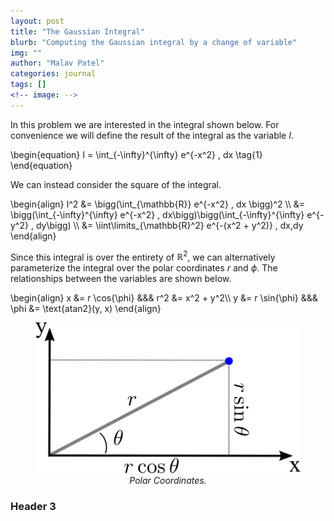 ```yaml
---
layout: post
title: "The Gaussian Integral"
blurb: "Computing the Gaussian integral by a change of variable"
img: ""
author: "Malav Patel"
categories: journal
tags: []
<!-- image: -->
---
```


In this problem we are interested in the integral shown below. For convenience we will define the result of the integral as the variable $I$.

\begin{equation} I = \int_{-\infty}^{\infty} e^{-x^2} \, dx \tag{1} \end{equation}

We can instead consider the square of the integral.

\begin{align} I^2 &= \bigg(\int_{\mathbb{R}} e^{-x^2} \, dx \bigg)^2 \\\ &= \bigg(\int_{-\infty}^{\infty} e^{-x^2} \, dx\bigg)\bigg(\int_{-\infty}^{\infty} e^{-y^2} \, dy\bigg) \\\ &= \iint\limits_{\mathbb{R}^2} e^{-(x^2 + y^2)} \, dx\,dy  \end{align}

Since this integral is over the entirety of $\mathbb{R}^2$, we can alternatively parameterize the integral over the polar coordinates $r$ and $\phi$. The relationships between the variables are shown below. 

\begin{align} x &= r \cos{\phi}   &&&  r^2 &= x^2 + y^2\\\ y &= r \sin{\phi}   &&& \phi &= \text{atan2}(y, x) \end{align}

<center>
<figure>
  <img src="/assets/img/IMG_7122.PNG">
  <figcaption><i>Polar Coordinates.</i></figcaption>
</figure>
</center>


### Header 3

